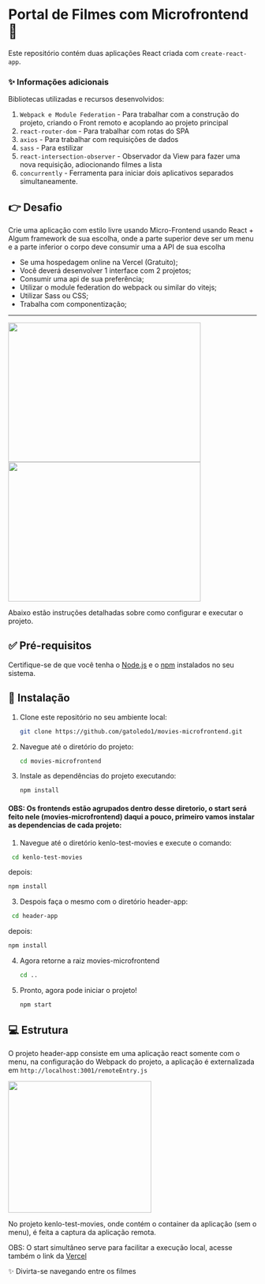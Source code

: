 
# Portal de Filmes com Microfrontend 🚀

Este repositório contém duas aplicações React criada com `create-react-app`. 

### ✨ Informações adicionais

Bibliotecas utilizadas e recursos desenvolvidos:

1. `Webpack e Module Federation` - Para trabalhar com a construção do projeto, criando o Front remoto e acoplando ao projeto principal
2. `react-router-dom` - Para trabalhar com rotas do SPA
3. `axios` - Para trabalhar com requisições de dados
4. `sass` - Para estilizar
5. `react-intersection-observer` - Observador da View para fazer uma nova requisição, adiocionando filmes a lista
6. `concurrently` - Ferramenta para iniciar dois aplicativos separados simultaneamente.
   

## 👉 Desafio

Crie uma aplicação com estilo livre usando Micro-Frontend usando React + Algum framework de sua escolha, onde a parte superior deve ser um menu e a parte inferior o corpo deve consumir uma a API de sua escolha
- Se uma hospedagem online na Vercel (Gratuito);
- Você deverá desenvolver 1 interface com 2 projetos;
- Consumir uma api de sua preferência;
- Utilizar o module federation do webpack ou similar do vitejs;
- Utilizar Sass ou CSS;
- Trabalha com componentização;


---


<img src="https://github.com/gatoledo1/movies-microfrontend/assets/19327889/2b1eed24-260e-494b-8dea-89a7770a2b58" width="390" height="283">
<img src="https://github.com/gatoledo1/movies-microfrontend/assets/19327889/b0174a56-8bbe-4289-8aff-d5e1bf081311" width="390" height="283"> 


Abaixo estão instruções detalhadas sobre como configurar e executar o projeto.

## ✅ Pré-requisitos

Certifique-se de que você tenha o [Node.js](https://nodejs.org/) e o [npm](https://www.npmjs.com/) instalados no seu sistema.

## 🎉 Instalação

1. Clone este repositório no seu ambiente local:

   ```bash
   git clone https://github.com/gatoledo1/movies-microfrontend.git
   ```

2. Navegue até o diretório do projeto:

   ```bash
   cd movies-microfrontend
   ```

3. Instale as dependências do projeto executando:

   ```bash
   npm install
   ```

#### OBS: Os frontends estão agrupados dentro desse diretorio, o start será feito nele (movies-microfrontend) daqui a pouco, primeiro vamos instalar as dependencias de cada projeto:

1. Navegue até o diretório kenlo-test-movies e execute o comando:

  ```bash
   cd kenlo-test-movies
   ```
depois:
   ```bash
   npm install
   ```
   
3. Despois faça o mesmo com o diretório header-app:

  ```bash
   cd header-app
   ```
depois:
   ```bash
   npm install
   ```
4. Agora retorne a raiz movies-microfrontend

   ```bash
   cd ..
   ```

5. Pronto, agora pode iniciar o projeto!

   ```bash
   npm start
   ```

## 💻 Estrutura

O projeto header-app consiste em uma aplicação react somente com o menu, na configuração do Webpack do projeto, a aplicação é externalizada em `http://localhost:3001/remoteEntry.js`

<img src="https://github.com/gatoledo1/movies-microfrontend/assets/19327889/22e008ac-f397-48a5-970c-0d4de2005e64" width="290" height="267"> 

No projeto kenlo-test-movies, onde contém o container da aplicação (sem o menu), é feita a captura da aplicação remota.

OBS: O start simultâneo serve para facilitar a execução local, acesse também o link da [Vercel](https://app-movies-microfrontend.vercel.app/) 


✨ Divirta-se navegando entre os filmes 







